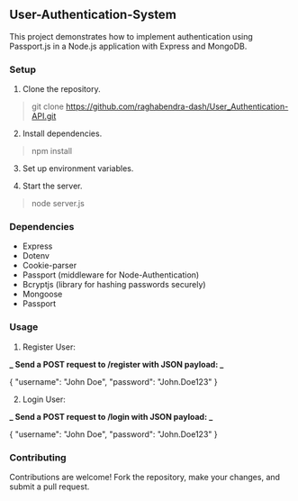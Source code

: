 ## User-Authentication-System

This project demonstrates how to implement authentication using Passport.js in a Node.js application with Express and MongoDB.


### Setup

1. Clone the repository.
   
 > git clone https://github.com/raghabendra-dash/User_Authentication-API.git

2. Install dependencies.

 > npm install

3. Set up environment variables.

4. Start the server.
   
 > node server.js


### Dependencies

- Express
- Dotenv
- Cookie-parser
- Passport (middleware for Node-Authentication)
- Bcryptjs (library for hashing passwords securely)
- Mongoose
- Passport
  
  
### Usage

1. Register User:

 **_ Send a POST request to /register with JSON payload: _**
 
 {
  "username": "John Doe",
  "password": "John.Doe123"
 }

2. Login User:
   
 **_ Send a POST request to /login with JSON payload: _** 

  {
  "username": "John Doe",
  "password": "John.Doe123"
 }


### Contributing

Contributions are welcome! Fork the repository, make your changes, and submit a pull request.

 
  
  

